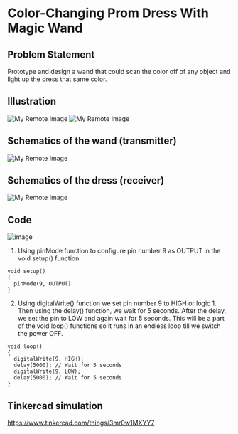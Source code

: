 # Color-Changing Prom Dress With Magic Wand
	
## Problem Statement
Prototype and design a wand that could scan the color off of any object and light up the dress that same color.

## Illustration
![My Remote Image](https://content.instructables.com/ORIG/FMR/Q9FT/L49W2OUQ/FMRQ9FTL49W2OUQ.jpg?auto=webp&frame=1&fit=bounds&md=6985c9c1b9feda465e68b26f513f07ba)
![My Remote Image](https://content.instructables.com/ORIG/FTO/ZW5Q/L4CQY9O3/FTOZW5QL4CQY9O3.jpg?auto=webp&frame=1&width=1024&height=1024&fit=bounds&md=bc4e37ce5b36441a457a3748afb9b9f8)

## Schematics of the wand (transmitter)
![My Remote Image](https://content.instructables.com/ORIG/FAB/9T32/L47DLNMH/FAB9T32L47DLNMH.jpg?auto=webp&frame=1&width=1024&fit=bounds&md=2bbc478337ff10280d9320412de7cbd4)

## Schematics of the dress (receiver)
![My Remote Image](https://content.instructables.com/ORIG/FPS/RKL6/L49W4A5A/FPSRKL6L49W4A5A.jpg?auto=webp&frame=1&height=1024&fit=bounds&md=5c5237b6bb11f0e3da9543c3e8c367a4)

## Code

![image](https://user-images.githubusercontent.com/85028192/124804514-0487a480-df78-11eb-9076-7723c8c8d46c.png)

1. Using pinMode function to configure pin number 9 as OUTPUT in the void setup() function.
```
void setup()
{
  pinMode(9, OUTPUT)
}
```

2. Using digitalWrite() function we set pin number 9 to HIGH or logic 1. Then using the delay() function, we wait for 5 seconds. After the delay, we set the pin to LOW and again wait for 5 seconds. This will be a part of the void loop() functions so it runs in an endless loop till we switch the power OFF.
```
void loop()
{
  digitalWrite(9, HIGH);
  delay(5000); // Wait for 5 seconds
  digitalWrite(9, LOW);
  delay(5000); // Wait for 5 seconds
}
```

## Tinkercad simulation

 https://www.tinkercad.com/things/3mr0w1MXYY7 
